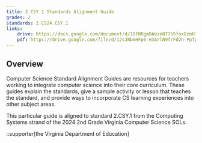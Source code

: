 ```yaml
---
title: 2.CSY.1 Standards Alignment Guide
grades: 2
standards: 2.CS24.CSY.1
links:
    drive: https://docs.google.com/document/d/1DfNRgmDAbzeNT755foxOzmH77CM23N_SOmHAoYsXgH8/edit?usp=drive_link
    pdf: https://drive.google.com/file/d/12sJNbmHFp6-H3ArlN9frFd2h-Ppfppai/view?usp=drive_link
---
```


## Overview

Computer Science Standard Alignment Guides are resources for teachers working to integrate computer science into their core curriculum. These guides explain the standards, give a sample activity or lesson that teaches the standard, and provide ways to incorporate CS learning experiences into other subject areas. 

This particular guide is aligned to standard 2.CSY.1 from the Computing Systems strand of the 2024 2nd Grade Virginia Computer Science SOLs.

::supporter[the Virginia Department of Education]